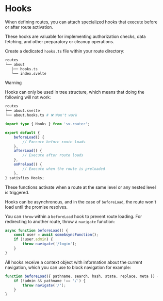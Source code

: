 # Hooks

When defining routes, you can attach specialized hooks that execute before or after route activation.

These hooks are valuable for implementing authorization checks, data fetching, and other preparatory or cleanup operations.

Create a dedicated `hooks.ts` file within your route directory:

```sh {3}
routes
└── about
   ├── hooks.ts
   └── index.svelte
```

> [!WARNING]
> Hooks can only be used in tree structure, which means that doing the following will not work:
>
> ```sh
> routes
> ├── about.svelte
> └── about.hooks.ts # ❌ Won't work
> ```

```ts [hooks.ts]
import type { Hooks } from 'sv-router';

export default {
	beforeLoad() {
		// Execute before route loads
	},
	afterLoad() {
		// Execute after route loads
	},
	onPreload() {
		// Execute when the route is preloaded
	},
} satisfies Hooks;
```

These functions activate when a route at the same level or any nested level is triggered.

Hooks can be asynchronous, and in the case of `beforeLoad`, the route won't load until the promise resolves.

You can `throw` within a `beforeLoad` hook to prevent route loading. For redirecting to another route, throw a `navigate` function:

```ts
async function beforeLoad() {
	const user = await someAsyncFunction();
	if (!user.admin) {
		throw navigate('/login');
	}
}
```

All hooks receive a context object with information about the current navigation, which you can use to block navigation for example:

```ts
function beforeLoad({ pathname, search, hash, state, replace, meta }) {
	if (!admin && pathname !== '/') {
		throw navigate('/');
	}
}
```
